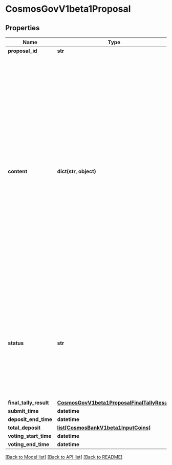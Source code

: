 # CosmosGovV1beta1Proposal

## Properties
Name | Type | Description | Notes
------------ | ------------- | ------------- | -------------
**proposal_id** | **str** |  | [optional] 
**content** | **dict(str, object)** | &#x60;Any&#x60; contains an arbitrary serialized protocol buffer message along with a URL that describes the type of the serialized message.  Protobuf library provides support to pack/unpack Any values in the form of utility functions or additional generated methods of the Any type.  Example 1: Pack and unpack a message in C++.      Foo foo &#x3D; ...;     Any any;     any.PackFrom(foo);     ...     if (any.UnpackTo(&amp;foo)) {       ...     }  Example 2: Pack and unpack a message in Java.      Foo foo &#x3D; ...;     Any any &#x3D; Any.pack(foo);     ...     if (any.is(Foo.class)) {       foo &#x3D; any.unpack(Foo.class);     }   Example 3: Pack and unpack a message in Python.      foo &#x3D; Foo(...)     any &#x3D; Any()     any.Pack(foo)     ...     if any.Is(Foo.DESCRIPTOR):       any.Unpack(foo)       ...   Example 4: Pack and unpack a message in Go       foo :&#x3D; &amp;pb.Foo{...}      any, err :&#x3D; anypb.New(foo)      if err !&#x3D; nil {        ...      }      ...      foo :&#x3D; &amp;pb.Foo{}      if err :&#x3D; any.UnmarshalTo(foo); err !&#x3D; nil {        ...      }  The pack methods provided by protobuf library will by default use &#x27;type.googleapis.com/full.type.name&#x27; as the type URL and the unpack methods only use the fully qualified type name after the last &#x27;/&#x27; in the type URL, for example \&quot;foo.bar.com/x/y.z\&quot; will yield type name \&quot;y.z\&quot;.   JSON &#x3D;&#x3D;&#x3D;&#x3D; The JSON representation of an &#x60;Any&#x60; value uses the regular representation of the deserialized, embedded message, with an additional field &#x60;@type&#x60; which contains the type URL. Example:      package google.profile;     message Person {       string first_name &#x3D; 1;       string last_name &#x3D; 2;     }      {       \&quot;@type\&quot;: \&quot;type.googleapis.com/google.profile.Person\&quot;,       \&quot;firstName\&quot;: &lt;string&gt;,       \&quot;lastName\&quot;: &lt;string&gt;     }  If the embedded message type is well-known and has a custom JSON representation, that representation will be embedded adding a field &#x60;value&#x60; which holds the custom JSON in addition to the &#x60;@type&#x60; field. Example (for message [google.protobuf.Duration][]):      {       \&quot;@type\&quot;: \&quot;type.googleapis.com/google.protobuf.Duration\&quot;,       \&quot;value\&quot;: \&quot;1.212s\&quot;     } | [optional] 
**status** | **str** | ProposalStatus enumerates the valid statuses of a proposal.   - PROPOSAL_STATUS_UNSPECIFIED: PROPOSAL_STATUS_UNSPECIFIED defines the default proposal status.  - PROPOSAL_STATUS_DEPOSIT_PERIOD: PROPOSAL_STATUS_DEPOSIT_PERIOD defines a proposal status during the deposit period.  - PROPOSAL_STATUS_VOTING_PERIOD: PROPOSAL_STATUS_VOTING_PERIOD defines a proposal status during the voting period.  - PROPOSAL_STATUS_PASSED: PROPOSAL_STATUS_PASSED defines a proposal status of a proposal that has passed.  - PROPOSAL_STATUS_REJECTED: PROPOSAL_STATUS_REJECTED defines a proposal status of a proposal that has been rejected.  - PROPOSAL_STATUS_FAILED: PROPOSAL_STATUS_FAILED defines a proposal status of a proposal that has failed. | [optional] [default to 'PROPOSAL_STATUS_UNSPECIFIED']
**final_tally_result** | [**CosmosGovV1beta1ProposalFinalTallyResult**](CosmosGovV1beta1ProposalFinalTallyResult.md) |  | [optional] 
**submit_time** | **datetime** |  | [optional] 
**deposit_end_time** | **datetime** |  | [optional] 
**total_deposit** | [**list[CosmosBankV1beta1InputCoins]**](CosmosBankV1beta1InputCoins.md) |  | [optional] 
**voting_start_time** | **datetime** |  | [optional] 
**voting_end_time** | **datetime** |  | [optional] 

[[Back to Model list]](../README.md#documentation-for-models) [[Back to API list]](../README.md#documentation-for-api-endpoints) [[Back to README]](../README.md)

